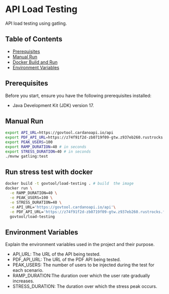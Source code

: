 # API Load Testing

API load testing using gatling.

## Table of Contents

- [Prerequisites](#prerequisites)
- [Manual Run](#manual-run)
- [Docker Build and Run](#docker-build-and-run)
- [Environment Variables](#environment-variables)

## Prerequisites

Before you start, ensure you have the following prerequisites installed:
- Java Development Kit (JDK) version 17.

## Manual Run

```bash
export API_URL=https://govtool.cardanoapi.io/api
export PDF_API_URL=https://z74f91f2d-zb0719f09-gtw.z937eb260.rustrocks.fr/api
export PEAK_USERS=100
export RAMP_DURATION=40 # in seconds
export STRESS_DURATION=40 # in seconds
./mvnw gatling:test
```

## Run stress test with docker

```bash
docker build -t govtool/load-testing . # build  the image
docker run \
  -e RAMP_DURATION=40 \
  -e PEAK_USERS=100 \
  -e STRESS_DURATION=40 \
  -e API_URL='https://govtool.cardanoapi.io/api'\
  -e PDF_API_URL='https://z74f91f2d-zb0719f09-gtw.z937eb260.rustrocks.fr/api'\
  govtool/load-testing
```

## Environment Variables
Explain the environment variables used in the project and their purpose.

- API_URL: The URL of the API being tested.
- PDF_API_URL: The URL of the PDF API being tested.
- PEAK_USERS:  The number of users to be injected during the test for each scenario.
- RAMP_DURATION:The duration over which the user rate gradually increases.
- STRESS_DURATION: The duration over which the stress peak occurs.
